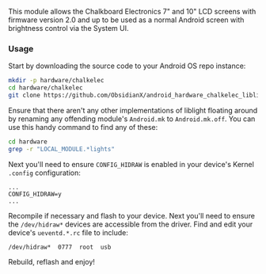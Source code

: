 This module allows the Chalkboard Electronics 7" and 10" LCD screens with firmware
version 2.0 and up to be used as a normal Android screen with brightness control
via the System UI.

### Usage

Start by downloading the source code to your Android OS repo instance:

```bash
mkdir -p hardware/chalkelec
cd hardware/chalkelec
git clone https://github.com/ObsidianX/android_hardware_chalkelec_liblight.git liblight
```

Ensure that there aren't any other implementations of liblight floating around by renaming
any offending module's `Android.mk` to `Android.mk.off`.  You can use this handy command
to find any of these:

```bash
cd hardware
grep -r "LOCAL_MODULE.*lights"
```

Next you'll need to ensure `CONFIG_HIDRAW` is enabled in your device's Kernel `.config` configuration:

```
...
CONFIG_HIDRAW=y
...
```

Recompile if necessary and flash to your device.  Next you'll need to ensure the `/dev/hidraw*`
devices are accessible from the driver.  Find and edit your device's `ueventd.*.rc` file to include:

```
/dev/hidraw*  0777  root  usb
```

Rebuild, reflash and enjoy!
